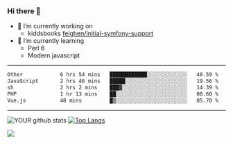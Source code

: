 ### Hi there 👋

- 🔭 I’m currently working on
  - kiddsbooks [feighen/initial-symfony-support](https://github.com/noondaysun/kiddsbooks.com/tree/feighen/initial-symfony-support)
- 🌱 I’m currently learning
  - Perl 6
  - Modern javascript

---
<!--START_SECTION:waka-->

```txt
Other            6 hrs 54 mins   ████████████░░░░░░░░░░░░░   48.59 %
JavaScript       2 hrs 46 mins   █████░░░░░░░░░░░░░░░░░░░░   19.56 %
sh               2 hrs 2 mins    ███▓░░░░░░░░░░░░░░░░░░░░░   14.39 %
PHP              1 hr 13 mins    ██░░░░░░░░░░░░░░░░░░░░░░░   08.60 %
Vue.js           48 mins         █▒░░░░░░░░░░░░░░░░░░░░░░░   05.70 %
```

<!--END_SECTION:waka-->
---
![YOUR github stats](https://github-readme-stats.vercel.app/api?username=noondaysun&show_icons=true&theme=onedark) [![Top Langs](https://github-readme-stats.vercel.app/api/top-langs/?username=noondaysun&layout=compact&theme=onedark)](https://github.com/anuraghazra/github-readme-stats)

[<img src="https://img.shields.io/badge/linkedin-%230077B5.svg?&style=for-the-badge&logo=linkedin&logoColor=white" />](https://www.linkedin.com/in/feighen-oosterbroek-9630a514a/)

<!--
**noondaysun/noondaysun** is a ✨ _special_ ✨ repository because its `README.md` (this file) appears on your GitHub profile.

Here are some ideas to get you started:

- 🔭 I’m currently working on ...
- 🌱 I’m currently learning ...
- 👯 I’m looking to collaborate on ...
- 🤔 I’m looking for help with ...
- 💬 Ask me about ...
- 📫 How to reach me: ...
- 😄 Pronouns: ...
- ⚡ Fun fact: ...
-->
